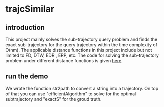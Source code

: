 # trajcSimilar

## introduction
This project mainly solves the sub-trajectory query problem and finds the exact sub-trajectory for the query trajectory within the time complexity of O(nm). The applicable distance functions in this project include but not limited to FD, DTW, EDR , ERP, etc. The code for solving the sub-trajectory problem under different distance functions is given [here](https://github.com/inabao/trajcSimilar/blob/master/similarTrajectory.cpp).
## run the demo
We wrote the function str2path to convert a string into a trajectory. On top of that you can use "efficientAlgorithm" to solve for the optimal subtrajectory and "exactS" for the groud truth.
